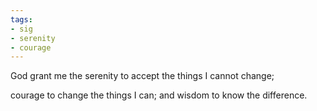 ```yaml
---
tags:
- sig
- serenity
- courage
---
```




God grant me the serenity to accept the things I cannot change;

courage to change the things I can; and wisdom to know the difference.